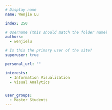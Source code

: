 ```yaml
---
# Display name
name: Wenjie Lu

index: 250

# Username (this should match the folder name)
authors:
  - wenjielu

# Is this the primary user of the site?
superuser: true

personal_url: ""

interests:
  - Information Visualization
  - Visual Analytics


user_groups:
  - Master Students
---
```

